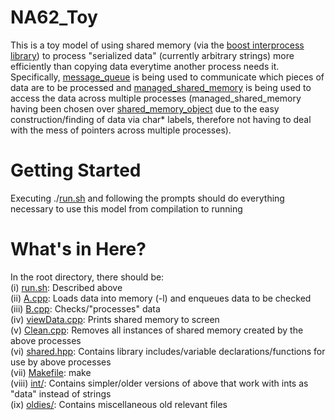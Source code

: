 # NA62_Toy
This is a toy model of using shared memory (via the [boost interprocess library](http://www.boost.org/doc/libs/1_60_0/doc/html/interprocess.html)) to process "serialized data" (currently arbitrary strings) more efficiently than copying data everytime another process needs it. Specifically, [message_queue](http://www.boost.org/doc/libs/1_60_0/doc/html/interprocess/synchronization_mechanisms.html#interprocess.synchronization_mechanisms.message_queue) is being used to communicate which pieces of data are to be processed and [managed_shared_memory](http://www.boost.org/doc/libs/1_55_0/doc/html/interprocess/managed_memory_segments.html#interprocess.managed_memory_segments.managed_shared_memory) is being used to access the data across multiple processes (managed_shared_memory having been chosen over [shared_memory_object](http://www.boost.org/doc/libs/1_60_0/doc/html/interprocess/sharedmemorybetweenprocesses.html#interprocess.sharedmemorybetweenprocesses.sharedmemory.shared_memory_creating_shared_memory_segments) due to the easy construction/finding of data via char* labels, therefore not having to deal with the mess of pointers across multiple processes).

# Getting Started
Executing ./[run.sh](run.sh) and following the prompts should do everything necessary to use this model from compilation to running

# What's in Here?
In the root directory, there should be: <br/>
   (i) [run.sh](run.sh): Described above <br/>
   (ii) [A.cpp](A.cpp): Loads data into memory (-l) and enqueues data to be checked <br/>
   (iii) [B.cpp](B.cpp): Checks/"processes" data <br/>
   (iv) [viewData.cpp](viewData.cpp): Prints shared memory to screen <br/>
   (v) [Clean.cpp](Clean.cpp): Removes all instances of shared memory created by the above processes <br/>
   (vi) [shared.hpp](shared.hpp): Contains library includes/variable declarations/functions for use by above processes <br/>
   (vii) [Makefile](Makefile): make <br/>
   (viii) [int/](int/): Contains simpler/older versions of above that work with ints as "data" instead of strings <br/>
   (ix) [oldies/](oldies/): Contains miscellaneous old relevant files <br/>
